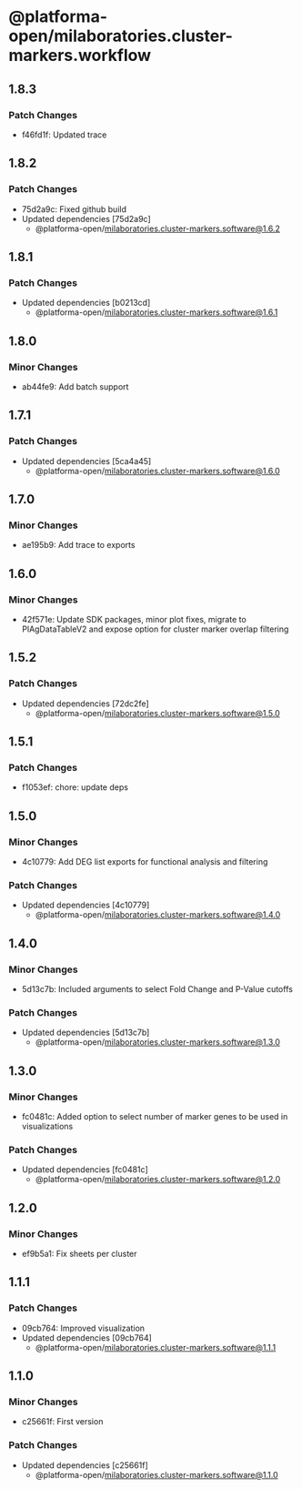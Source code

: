# @platforma-open/milaboratories.cluster-markers.workflow

## 1.8.3

### Patch Changes

- f46fd1f: Updated trace

## 1.8.2

### Patch Changes

- 75d2a9c: Fixed github build
- Updated dependencies [75d2a9c]
  - @platforma-open/milaboratories.cluster-markers.software@1.6.2

## 1.8.1

### Patch Changes

- Updated dependencies [b0213cd]
  - @platforma-open/milaboratories.cluster-markers.software@1.6.1

## 1.8.0

### Minor Changes

- ab44fe9: Add batch support

## 1.7.1

### Patch Changes

- Updated dependencies [5ca4a45]
  - @platforma-open/milaboratories.cluster-markers.software@1.6.0

## 1.7.0

### Minor Changes

- ae195b9: Add trace to exports

## 1.6.0

### Minor Changes

- 42f571e: Update SDK packages, minor plot fixes, migrate to PlAgDataTableV2 and expose option for cluster marker overlap filtering

## 1.5.2

### Patch Changes

- Updated dependencies [72dc2fe]
  - @platforma-open/milaboratories.cluster-markers.software@1.5.0

## 1.5.1

### Patch Changes

- f1053ef: chore: update deps

## 1.5.0

### Minor Changes

- 4c10779: Add DEG list exports for functional analysis and filtering

### Patch Changes

- Updated dependencies [4c10779]
  - @platforma-open/milaboratories.cluster-markers.software@1.4.0

## 1.4.0

### Minor Changes

- 5d13c7b: Included arguments to select Fold Change and P-Value cutoffs

### Patch Changes

- Updated dependencies [5d13c7b]
  - @platforma-open/milaboratories.cluster-markers.software@1.3.0

## 1.3.0

### Minor Changes

- fc0481c: Added option to select number of marker genes to be used in visualizations

### Patch Changes

- Updated dependencies [fc0481c]
  - @platforma-open/milaboratories.cluster-markers.software@1.2.0

## 1.2.0

### Minor Changes

- ef9b5a1: Fix sheets per cluster

## 1.1.1

### Patch Changes

- 09cb764: Improved visualization
- Updated dependencies [09cb764]
  - @platforma-open/milaboratories.cluster-markers.software@1.1.1

## 1.1.0

### Minor Changes

- c25661f: First version

### Patch Changes

- Updated dependencies [c25661f]
  - @platforma-open/milaboratories.cluster-markers.software@1.1.0
